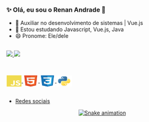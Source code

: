 ###  ✨ Olá, eu sou o Renan Andrade 🖖

- 🔭 Auxiliar no desenvolvimento de sistemas | Vue.js
- 🌱 Estou estudando Javascript, Vue.js, Java
- 😄 Pronome: Ele/dele
##
<div>
  <a href="https://stackoverflow.com/users/21075222/renan-andrade">
  <img height="100cm" src="https://github-readme-stats.vercel.app/api?username=renanandradebr&show_icons=true&theme=dark">
  <img height="100cm" src="https://github-readme-stats.vercel.app/api/top-langs/?username=renanandradebr&theme=dark">
</div>
  
##
 
<div style="display: inline_block"><br>
  <img align="center" alt="Renan-Js" height="30" width="40" src="https://raw.githubusercontent.com/devicons/devicon/master/icons/javascript/javascript-plain.svg">
   <img align="center" alt="Renan-HTML" height="30" width="40" src="https://raw.githubusercontent.com/devicons/devicon/master/icons/html5/html5-original.svg">
  <img align="center" alt="Renan-CSS" height="30" width="40" src="https://raw.githubusercontent.com/devicons/devicon/master/icons/css3/css3-original.svg">
  <img align="center" alt="Renan-Python" height="30" width="40" src="https://raw.githubusercontent.com/devicons/devicon/master/icons/python/python-original.svg">
</div>

 
##
- Redes sociais
  
<div align="center">

  ![Snake animation](https://github.com/danielbped/danielbped/blob/output/github-contribution-grid-snake.svg)
  
</div>


